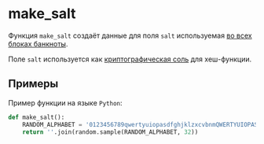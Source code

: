 # make_salt

Функция `make_salt` создаёт данные 
для поля  `salt` используемая 
[во всех блоках банкноты](../banknote/index.md#блоки-банкноты).

Поле `salt` 
используется как 
[криптографическая соль](https://ru.wikipedia.org/wiki/Соль_(криптография))
для хеш-функции.

## Примеры

Пример функции на языке `Python`:
```python
def make_salt():
    RANDOM_ALPHABET = '0123456789qwertyuiopasdfghjklzxcvbnmQWERTYUIOPASDFGHJKLZXCVBNM'
    return ''.join(random.sample(RANDOM_ALPHABET, 32))
```